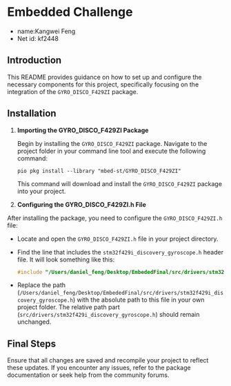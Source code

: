 # Embedded Challenge
- name:Kangwei Feng 
- Net id: kf2448
## Introduction

This README provides guidance on how to set up and configure the necessary components for this project, specifically focusing on the integration of the `GYRO_DISCO_F429ZI` package.

## Installation

1. **Importing the GYRO_DISCO_F429ZI Package**

   Begin by installing the `GYRO_DISCO_F429ZI` package. Navigate to the project folder in your command line tool and execute the following command:
   ```
   pio pkg install --library "mbed-st/GYRO_DISCO_F429ZI"
   ```
   This command will download and install the `GYRO_DISCO_F429ZI` package into your project.

2. **Configuring the GYRO_DISCO_F429ZI.h File**

After installing the package, you need to configure the `GYRO_DISCO_F429ZI.h` file:

- Locate and open the `GYRO_DISCO_F429ZI.h` file in your project directory.
- Find the line that includes the `stm32f429i_discovery_gyroscope.h` header file. It will look something like this:

  ```cpp
  #include "/Users/daniel_feng/Desktop/EmbededFinal/src/drivers/stm32f429i_discovery_gyroscope.h"
  ```

- Replace the path (`/Users/daniel_feng/Desktop/EmbededFinal/src/drivers/stm32f429i_discovery_gyroscope.h`) with the absolute path to this file in your own project folder. The relative path part (`src/drivers/stm32f429i_discovery_gyroscope.h`) should remain unchanged.

## Final Steps

Ensure that all changes are saved and recompile your project to reflect these updates. If you encounter any issues, refer to the package documentation or seek help from the community forums.



